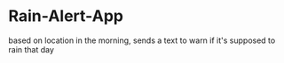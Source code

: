# Rain-Alert-App
based on location in the morning, sends a text to warn if it's supposed to rain that day
